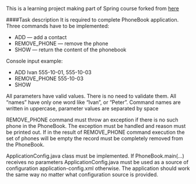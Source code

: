 This is a learning project making part of Spring course forked from [here](https://github.com/tbarabanov/phonebook)

####Task description
It is required to complete PhoneBook application. Three commands have to be implemented:

* ADD — add a contact
* REMOVE_PHONE — remove the phone
* SHOW — return the content of the phonebook

Console input example:
* ADD Ivan 555-10-01, 555-10-03
* REMOVE_PHONE 555-10-03
* SHOW

All parameters have valid values. There is no need to validate them.
All “names” have only one word like “Ivan”, or “Peter”.
Command names are written in uppercase, parameter values are separated by space

REMOVE_PHONE command must throw an exception if there is no such phone in the PhoneBook. 
The exception must be handled and reason must be printed out. 
If in the result of REMOVE_PHONE command execution the set of phones will be empty the record must be completely removed from the PhoneBook.

ApplicationConfig.java class must be implemented. 
If PhoneBook.main(...) receives no parameters ApplicationConfig.java must be used as a source of configuration application-config.xml otherwise. 
The application should work the same way no matter what configuration source is provided.
